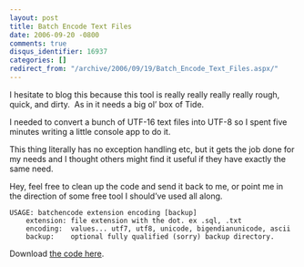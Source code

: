```yaml
---
layout: post
title: Batch Encode Text Files
date: 2006-09-20 -0800
comments: true
disqus_identifier: 16937
categories: []
redirect_from: "/archive/2006/09/19/Batch_Encode_Text_Files.aspx/"
---
```


I hesitate to blog this because this tool is really really really really
rough, quick, and dirty.  As in it needs a big ol’ box of Tide.  

I needed to convert a bunch of UTF-16 text files into UTF-8 so I spent
five minutes writing a little console app to do it.

This thing literally has no exception handling etc, but it gets the job
done for my needs and I thought others might find it useful if they have
exactly the same need. 

Hey, feel free to clean up the code and send it back to me, or point me
in the direction of some free tool I should’ve used all along.

    USAGE: batchencode extension encoding [backup]
        extension: file extension with the dot. ex .sql, .txt
        encoding:  values... utf7, utf8, unicode, bigendianunicode, ascii
        backup:    optional fully qualified (sorry) backup directory.

Download [the code
here](http://tools.veloc-it.com/tabid/58/grm2id/12/Default.aspx "batch encoder").

